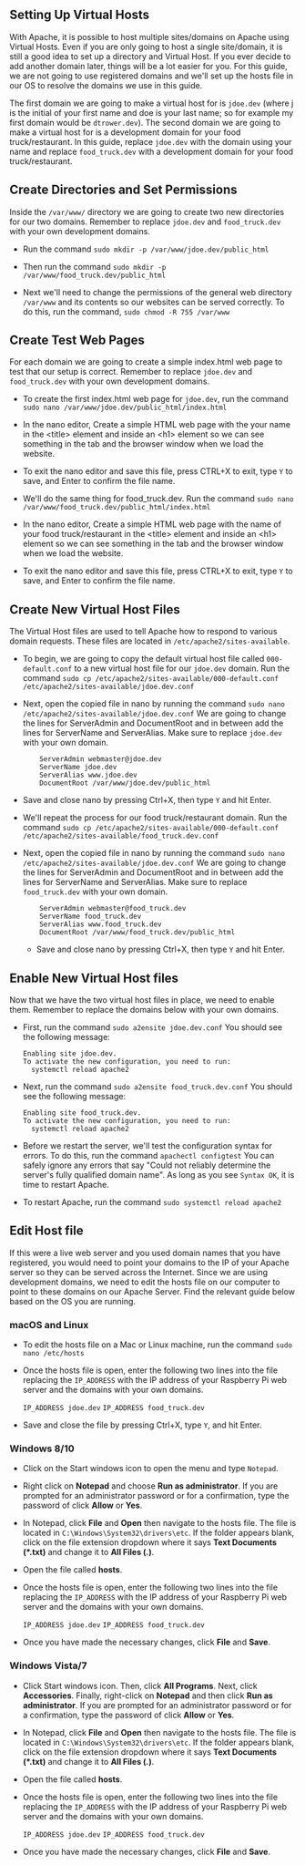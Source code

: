 ## Setting Up Virtual Hosts

With Apache, it is possible to host multiple sites/domains on Apache using Virtual Hosts.  Even if you are only going to host a single site/domain, it is still a good idea to set up a directory and Virtual Host. If you ever decide to add another domain later, things will be a lot easier for you.  For this guide, we are not going to use registered domains and we'll set up the hosts file in our OS to resolve the domains we use in this guide.

The first domain we are going to make a virtual host for is `jdoe.dev` (where j is the initial of your first name and doe is your last name; so for example my first domain would be `dtrower.dev`).  The second domain we are going to make a virtual host for is a development domain for your food truck/restaurant.  In this guide, replace `jdoe.dev` with the domain using your name and replace `food_truck.dev` with a development domain for your food truck/restaurant.

## Create Directories and Set Permissions

Inside the `/var/www/` directory we are going to create two new directories for our two domains.  Remember to replace `jdoe.dev` and `food_truck.dev` with your own development domains.

- Run the command `sudo mkdir -p /var/www/jdoe.dev/public_html`

- Then run the command `sudo mkdir -p /var/www/food_truck.dev/public_html`

- Next we'll need to change the permissions of the general web directory `/var/www` and its contents so our websites can be served correctly.  To do this, run the command, `sudo chmod -R 755 /var/www`

## Create Test Web Pages

For each domain we are going to create a simple index.html web page to test that our setup is correct.  Remember to replace `jdoe.dev` and `food_truck.dev` with your own development domains.

- To create the first index.html web page for `jdoe.dev`, run the command `sudo nano /var/www/jdoe.dev/public_html/index.html`

- In the nano editor, Create a simple HTML web page with the your name in the &lt;title&gt; element and inside an &lt;h1&gt; element so we can see something in the tab and the browser window when we load the website.

- To exit the nano editor and save this file, press CTRL+X to exit, type `Y` to save, and Enter to confirm the file name.

- We'll do the same thing for food_truck.dev.  Run the command `sudo nano /var/www/food_truck.dev/public_html/index.html`

- In the nano editor, Create a simple HTML web page with the name of your food truck/restaurant in the &lt;title&gt; element and inside an &lt;h1&gt; element so we can see something in the tab and the browser window when we load the website.

- To exit the nano editor and save this file, press CTRL+X to exit, type `Y` to save, and Enter to confirm the file name.

## Create New Virtual Host Files

The Virtual Host files are used to tell Apache how to respond to various domain requests.   These files are located in `/etc/apache2/sites-available`.

- To begin, we are going to copy the default virtual host file called `000-default.conf` to a new virtual host file for our `jdoe.dev` domain.  Run the command `sudo cp /etc/apache2/sites-available/000-default.conf /etc/apache2/sites-available/jdoe.dev.conf`

- Next, open the copied file in nano by running the command `sudo nano /etc/apache2/sites-available/jdoe.dev.conf`  We are going to change the lines for ServerAdmin and DocumentRoot and in between add the lines for ServerName and ServerAlias.  Make sure to replace `jdoe.dev` with your own domain.

  `    ServerAdmin webmaster@jdoe.dev`  
  `    ServerName jdoe.dev`  
  `    ServerAlias www.jdoe.dev`  
  `    DocumentRoot /var/www/jdoe.dev/public_html`

- Save and close nano by pressing Ctrl+X, then type `Y` and hit Enter.

- We'll repeat the process for our food truck/restaurant domain.  Run the command `sudo cp /etc/apache2/sites-available/000-default.conf /etc/apache2/sites-available/food_truck.dev.conf`

- Next, open the copied file in nano by running the command `sudo nano /etc/apache2/sites-available/jdoe.dev.conf`  We are going to change the lines for ServerAdmin and DocumentRoot and in between add the lines for ServerName and ServerAlias.  Make sure to replace `food_truck.dev` with your own domain.

  `    ServerAdmin webmaster@food_truck.dev`  
  `    ServerName food_truck.dev`  
  `    ServerAlias www.food_truck.dev`  
  `    DocumentRoot /var/www/food_truck.dev/public_html`  

  - Save and close nano by pressing Ctrl+X, then type `Y` and hit Enter.

## Enable New Virtual Host files

Now that we have the two virtual host files in place, we need to enable them.  Remember to replace the domains below with your own domains.

- First, run the command `sudo a2ensite jdoe.dev.conf`  You should see the following message:

  `Enabling site jdoe.dev.`  
  `To activate the new configuration, you need to run:`  
  `  systemctl reload apache2`

- Next, run the command `sudo a2ensite food_truck.dev.conf`  You should see the following message:

  `Enabling site food_truck.dev.`  
  `To activate the new configuration, you need to run:`  
  `  systemctl reload apache2`

- Before we restart the server, we'll test the configuration syntax for errors.  To do this, run the command `apachectl configtest`  You can safely ignore any errors that say "Could not reliably determine the server's fully qualified domain name".  As long as you see `Syntax OK`, it is time to restart Apache.

- To restart Apache, run the command `sudo systemctl reload apache2`

## Edit Host file

If this were a live web server and you used domain names that you have registered, you would need to point your domains to the IP of your Apache server so they can be served across the Internet.  Since we are using development domains, we need to edit the hosts file on our computer to point to these domains on our Apache Server.  Find the relevant guide below based on the OS you are running.

### macOS and Linux

- To edit the hosts file on a Mac or Linux machine, run the command `sudo nano /etc/hosts`

- Once the hosts file is open, enter the following two lines into the file replacing the `IP_ADDRESS` with the IP address of your Raspberry Pi web server and the domains with your own domains.

  `IP_ADDRESS jdoe.dev`
  `IP_ADDRESS food_truck.dev`

- Save and close the file by pressing Ctrl+X, type `Y`, and hit Enter.

### Windows 8/10

- Click on the Start windows icon to open the menu and type `Notepad`.

- Right click on __Notepad__ and choose __Run as administrator__. If you are prompted for an administrator password or for a confirmation, type the password of click __Allow__ or __Yes__.

- In Notepad, click __File__ and __Open__ then navigate to the hosts file.  The file is located in `C:\Windows\System32\drivers\etc`.  If the folder appears blank, click on the file extension dropdown where it says __Text Documents (*.txt)__ and change it to __All Files (*.*)__.

- Open the file called __hosts__.

- Once the hosts file is open, enter the following two lines into the file replacing the `IP_ADDRESS` with the IP address of your Raspberry Pi web server and the domains with your own domains.

  `IP_ADDRESS jdoe.dev`
  `IP_ADDRESS food_truck.dev`

- Once you have made the necessary changes, click __File__ and __Save__.

### Windows Vista/7

- Click Start windows icon.  Then, click __All Programs__.  Next, click __Accessories__.  Finally, right-click on __Notepad__ and then click __Run as administrator__. If you are prompted for an administrator password or for a confirmation, type the password of click __Allow__ or __Yes__.

- In Notepad, click __File__ and __Open__ then navigate to the hosts file.  The file is located in `C:\Windows\System32\drivers\etc`.  If the folder appears blank, click on the file extension dropdown where it says __Text Documents (*.txt)__ and change it to __All Files (*.*)__.

- Open the file called __hosts__.

- Once the hosts file is open, enter the following two lines into the file replacing the `IP_ADDRESS` with the IP address of your Raspberry Pi web server and the domains with your own domains.

  `IP_ADDRESS jdoe.dev`
  `IP_ADDRESS food_truck.dev`

- Once you have made the necessary changes, click __File__ and __Save__.
